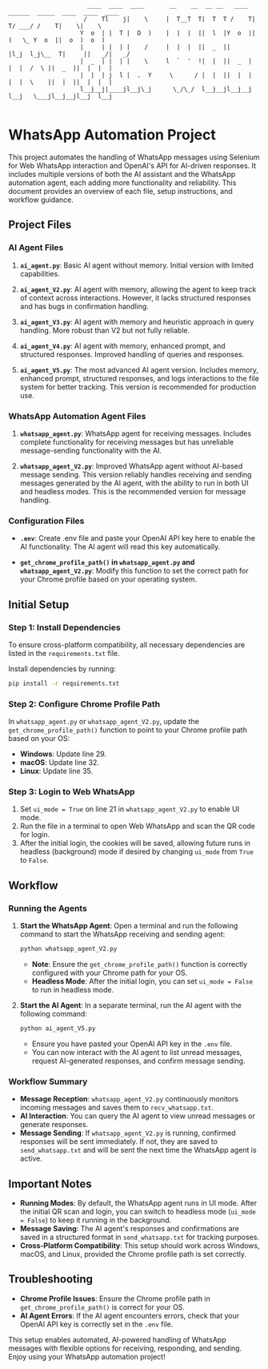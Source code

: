 
```
                      ____  ____  ____       __    __  __ __   ____  ______  _____  ____  ____  ____  
                     /    Tl    j|    \     |  T__T  T|  T  T /    T|      T/ ___/ /    T|    \|    \ 
                    Y  o  | |  T |  D  )    |  |  |  ||  l  |Y  o  ||      (   \_ Y  o  ||  o  )  o  )
                    |     | |  | |    /     |  |  |  ||  _  ||     |l_j  l_j\__  T|     ||   _/|   _/ 
                    |  _  | |  | |    \     l  `  '  !|  |  ||  _  |  |  |  /  \ ||  _  ||  |  |  |   
                    |  |  | j  l |  .  Y     \      / |  |  ||  |  |  |  |  \    ||  |  ||  |  |  |   
                    l__j__j|____jl__j\_j      \_/\_/  l__j__jl__j__j  l__j   \___jl__j__jl__j  l__j   
                                                                                   
```
# WhatsApp Automation Project

This project automates the handling of WhatsApp messages using Selenium for Web WhatsApp interaction and OpenAI's API for AI-driven responses. It includes multiple versions of both the AI assistant and the WhatsApp automation agent, each adding more functionality and reliability. This document provides an overview of each file, setup instructions, and workflow guidance.

## Project Files

### AI Agent Files

1. **`ai_agent.py`**: Basic AI agent without memory. Initial version with limited capabilities.

2. **`ai_agent_V2.py`**: AI agent with memory, allowing the agent to keep track of context across interactions. However, it lacks structured responses and has bugs in confirmation handling.

3. **`ai_agent_V3.py`**: AI agent with memory and heuristic approach in query handling. More robust than V2 but not fully reliable.

4. **`ai_agent_V4.py`**: AI agent with memory, enhanced prompt, and structured responses. Improved handling of queries and responses.

5. **`ai_agent_V5.py`**: The most advanced AI agent version. Includes memory, enhanced prompt, structured responses, and logs interactions to the file system for better tracking. This version is recommended for production use.

### WhatsApp Automation Agent Files

1. **`whatsapp_agent.py`**: WhatsApp agent for receiving messages. Includes complete functionality for receiving messages but has unreliable message-sending functionality with the AI.

2. **`whatsapp_agent_V2.py`**: Improved WhatsApp agent without AI-based message sending. This version reliably handles receiving and sending messages generated by the AI agent, with the ability to run in both UI and headless modes. This is the recommended version for message handling.

### Configuration Files

- **`.env`**: Create .env file and paste your OpenAI API key here to enable the AI functionality. The AI agent will read this key automatically.

- **`get_chrome_profile_path()` in `whatsapp_agent.py` and `whatsapp_agent_V2.py`**: Modify this function to set the correct path for your Chrome profile based on your operating system.

## Initial Setup

### Step 1: Install Dependencies

To ensure cross-platform compatibility, all necessary dependencies are listed in the `requirements.txt` file.

Install dependencies by running:

```bash
pip install -r requirements.txt
```

### Step 2: Configure Chrome Profile Path

In `whatsapp_agent.py` or `whatsapp_agent_V2.py`, update the `get_chrome_profile_path()` function to point to your Chrome profile path based on your OS:

- **Windows**: Update line 29.
- **macOS**: Update line 32.
- **Linux**: Update line 35.

### Step 3: Login to Web WhatsApp

1. Set `ui_mode = True` on line 21 in `whatsapp_agent_V2.py` to enable UI mode.
2. Run the file in a terminal to open Web WhatsApp and scan the QR code for login.
3. After the initial login, the cookies will be saved, allowing future runs in headless (background) mode if desired by changing `ui_mode` from `True` to `False`.

## Workflow

### Running the Agents

1. **Start the WhatsApp Agent**:
   Open a terminal and run the following command to start the WhatsApp receiving and sending agent:

   ```bash
   python whatsapp_agent_V2.py
   ```

   - **Note**: Ensure the `get_chrome_profile_path()` function is correctly configured with your Chrome path for your OS.
   - **Headless Mode**: After the initial login, you can set `ui_mode = False` to run in headless mode.

2. **Start the AI Agent**:
   In a separate terminal, run the AI agent with the following command:

   ```bash
   python ai_agent_V5.py
   ```

   - Ensure you have pasted your OpenAI API key in the `.env` file.
   - You can now interact with the AI agent to list unread messages, request AI-generated responses, and confirm message sending.

### Workflow Summary

- **Message Reception**: `whatsapp_agent_V2.py` continuously monitors incoming messages and saves them to `recv_whatsapp.txt`.
- **AI Interaction**: You can query the AI agent to view unread messages or generate responses.
- **Message Sending**: If `whatsapp_agent_V2.py` is running, confirmed responses will be sent immediately. If not, they are saved to `send_whatsapp.txt` and will be sent the next time the WhatsApp agent is active.

## Important Notes

- **Running Modes**: By default, the WhatsApp agent runs in UI mode. After the initial QR scan and login, you can switch to headless mode (`ui_mode = False`) to keep it running in the background.
- **Message Saving**: The AI agent's responses and confirmations are saved in a structured format in `send_whatsapp.txt` for tracking purposes.
- **Cross-Platform Compatibility**: This setup should work across Windows, macOS, and Linux, provided the Chrome profile path is set correctly.

## Troubleshooting

- **Chrome Profile Issues**: Ensure the Chrome profile path in `get_chrome_profile_path()` is correct for your OS.
- **AI Agent Errors**: If the AI agent encounters errors, check that your OpenAI API key is correctly set in the `.env` file.

This setup enables automated, AI-powered handling of WhatsApp messages with flexible options for receiving, responding, and sending. Enjoy using your WhatsApp automation project!
